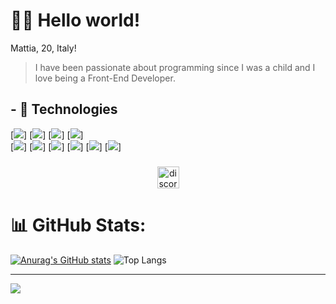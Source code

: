 <h1>🙋‍♂️ Hello world!</h1>

Mattia, 20, Italy!

> I have been passionate about programming since I was a child and I love being a Front-End Developer.

## - 🧠 Technologies
[](https://skillicons.dev/icons?i=html)
[![](https://skillicons.dev/icons?i=css)]
[![](https://skillicons.dev/icons?i=js)]
[![](https://skillicons.dev/icons?i=c)]
[![](https://skillicons.dev/icons?i=lua)]
<br>
[![](https://skillicons.dev/icons?i=vite)]
[![](https://skillicons.dev/icons?i=react)]
[![](https://skillicons.dev/icons?i=svelte)]
[![](https://skillicons.dev/icons?i=vue)]
[![](https://skillicons.dev/icons?i=solidjs)]
[![](https://skillicons.dev/icons?i=next)]


###

<div align="center">
  <a href="https://discord.gg/vFVgKu89kq" target="_blank">
    <img src="https://img.shields.io/static/v1?message=Discord&logo=discord&label=&color=7289DA&logoColor=white&labelColor=&style=for-the-badge" height="35" alt="discord logo"  />
  </a>
</div>

###


###

# 📊 GitHub Stats:
[![Anurag's GitHub stats](https://github-readme-stats.vercel.app/api?username=MattiaDev2)](https://github.com/MattiaDev2/github-readme-stats)
![Top Langs](https://github-readme-stats.vercel.app/api/top-langs/?username=MattiaDev2&layout=compact)<br/>


---
[![](https://visitcount.itsvg.in/api?id=MattiaDev2&label=Profile%20Views&color=0&icon=0&pretty=true)](https://visitcount.itsvg.in)

<!-- Proudly created with GPRM ( https://gprm.itsvg.in ) -->
